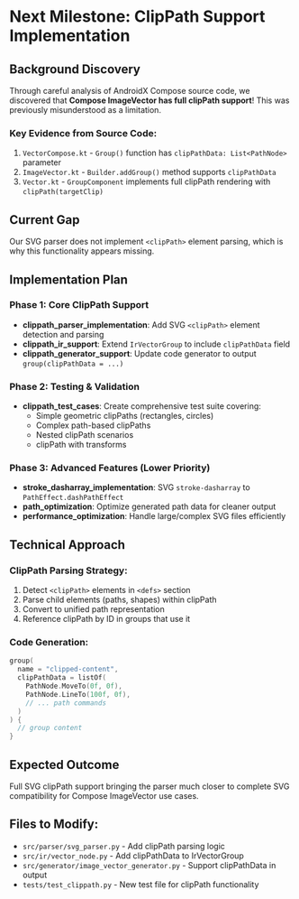 # Next Milestone: ClipPath Support Implementation

## Background Discovery
Through careful analysis of AndroidX Compose source code, we discovered that **Compose ImageVector has full clipPath support**! This was previously misunderstood as a limitation.

### Key Evidence from Source Code:
1. `VectorCompose.kt` - `Group()` function has `clipPathData: List<PathNode>` parameter
2. `ImageVector.kt` - `Builder.addGroup()` method supports `clipPathData` 
3. `Vector.kt` - `GroupComponent` implements full clipPath rendering with `clipPath(targetClip)`

## Current Gap
Our SVG parser does not implement `<clipPath>` element parsing, which is why this functionality appears missing.

## Implementation Plan

### Phase 1: Core ClipPath Support
- **clippath_parser_implementation**: Add SVG `<clipPath>` element detection and parsing
- **clippath_ir_support**: Extend `IrVectorGroup` to include `clipPathData` field
- **clippath_generator_support**: Update code generator to output `group(clipPathData = ...)` 

### Phase 2: Testing & Validation
- **clippath_test_cases**: Create comprehensive test suite covering:
  - Simple geometric clipPaths (rectangles, circles)
  - Complex path-based clipPaths
  - Nested clipPath scenarios
  - clipPath with transforms

### Phase 3: Advanced Features (Lower Priority)
- **stroke_dasharray_implementation**: SVG `stroke-dasharray` to `PathEffect.dashPathEffect`
- **path_optimization**: Optimize generated path data for cleaner output
- **performance_optimization**: Handle large/complex SVG files efficiently

## Technical Approach

### ClipPath Parsing Strategy:
1. Detect `<clipPath>` elements in `<defs>` section
2. Parse child elements (paths, shapes) within clipPath
3. Convert to unified path representation
4. Reference clipPath by ID in groups that use it

### Code Generation:
```kotlin
group(
  name = "clipped-content",
  clipPathData = listOf(
    PathNode.MoveTo(0f, 0f),
    PathNode.LineTo(100f, 0f),
    // ... path commands
  )
) {
  // group content
}
```

## Expected Outcome
Full SVG clipPath support bringing the parser much closer to complete SVG compatibility for Compose ImageVector use cases.

## Files to Modify:
- `src/parser/svg_parser.py` - Add clipPath parsing logic
- `src/ir/vector_node.py` - Add clipPathData to IrVectorGroup
- `src/generator/image_vector_generator.py` - Support clipPathData in output
- `tests/test_clippath.py` - New test file for clipPath functionality